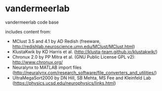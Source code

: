 vandermeerlab
=============

vandermeerlab code base

includes content from:
- MClust 3.5 and 4.1 by AD Redish (freeware, http://redishlab.neuroscience.umn.edu/MClust/MClust.html)
- KlustaKwik by KD Harris et al. (http://klusta-team.github.io/klustakwik/)
- Chronux 2.0 by PP Mitra et al. (GNU Public License GPL v2): http://www.chronux.org/
- Neuralynx to MATLAB import files (http://neuralynx.com/research_software/file_converters_and_utilities/)
- UltraMegaSort2000 by DN Hill, SB Mehta, MS Fee and Kleinfeld Lab (https://physics.ucsd.edu/neurophysics/links.html)
